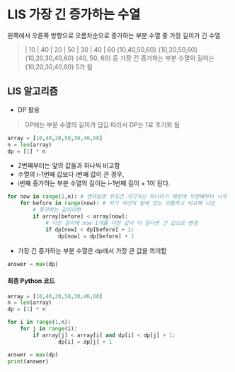 # LIS 가장 긴 증가하는 수열
왼쪽에서 오른쪽 방향으로 오름차순으로 증가하는 부분 수열 중 가장 길이가 긴 수열
> | 10 | 40 | 20 | 50 | 30 | 40 | 60
> {10,40,50,60} {10,20,50,60} {10,20,30,40,60} {40, 50, 60} 등
> 가장 긴 증가하는 부분 수열의 길이는 {10,20,30,40,60} 5가 됨

## LIS 알고리즘
- DP 활용
> DP에는 부분 수열의 길이가 담김
> 따라서 DP는 1로 초기화 됨 
``` python
array = [10,40,20,50,30,40,60]
n = len(array)
dp = [1] * n 
```
- 2번째부터는 앞의 값들과 하나씩 비교함
- 수열의 i-1번째 값보다 i번째 값이 큰 경우,
- i번째 증가하는 부분 수열의 길이는 i-1번째 길이 + 1이 된다.
``` python
for now in range(1,n): # 맨처음엔 무조건 자기자신 하나이기 때문에 두번째부터 시작
    for before in range(now): # 자기 자신의 앞에 있는 것들하고 비교해 나감
        # 증가하는 값이라면
        if array[before] < array[now]: 
            # 이전 길이에 now 1개를 더한 값이 더 길다면 긴 값으로 변경
            if dp[now] < dp[before] + 1: 
                dp[now] = dp[before] + 1
```
- 가장 긴 증가하는 부분 수열은 dp에서 가장 큰 값을 의미함
``` python
answer = max(dp)
```
   
#### 최종 Python 코드
``` python
array = [10,40,20,50,30,40,60]
n = len(array)
dp = [1] * n 

for i in range(1,n): 
    for j in range(i): 
        if array[j] < array[i] and dp[i] < dp[j] + 1: 
                dp[i] = dp[j] + 1

answer = max(dp)
print(answer)
```